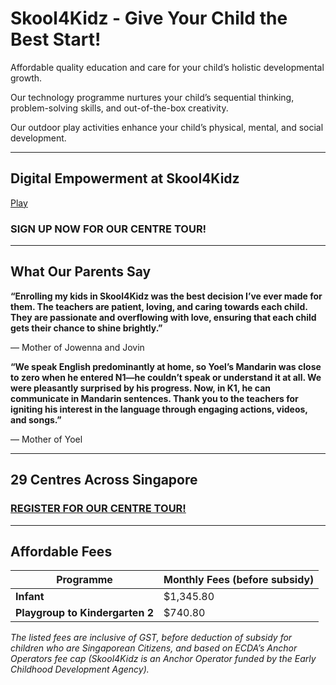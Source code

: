 # Skool4Kidz - Give Your Child the Best Start!

Affordable quality education and care for your child’s holistic developmental growth.

Our technology programme nurtures your child’s sequential thinking, problem-solving skills, and out-of-the-box creativity.

Our outdoor play activities enhance your child’s physical, mental, and social development.

---

## Digital Empowerment at Skool4Kidz
[Play](#)

### SIGN UP NOW FOR OUR CENTRE TOUR!

---

## What Our Parents Say

**“Enrolling my kids in Skool4Kidz was the best decision I’ve ever made for them. The teachers are patient, loving, and caring towards each child. They are passionate and overflowing with love, ensuring that each child gets their chance to shine brightly.”**

— Mother of Jowenna and Jovin

**“We speak English predominantly at home, so Yoel’s Mandarin was close to zero when he entered N1—he couldn’t speak or understand it at all. We were pleasantly surprised by his progress. Now, in K1, he can communicate in Mandarin sentences. Thank you to the teachers for igniting his interest in the language through engaging actions, videos, and songs.”**

— Mother of Yoel

---

## 29 Centres Across Singapore

### [REGISTER FOR OUR CENTRE TOUR!](#)

---

## Affordable Fees

| **Programme**      | **Monthly Fees (before subsidy)** |
|--------------------|-----------------------------------|
| **Infant**         | $1,345.80                         |
| **Playgroup to Kindergarten 2** | $740.80                          |

*The listed fees are inclusive of GST, before deduction of subsidy for children who are Singaporean Citizens, and based on ECDA’s Anchor Operators fee cap (Skool4Kidz is an Anchor Operator funded by the Early Childhood Development Agency).*
